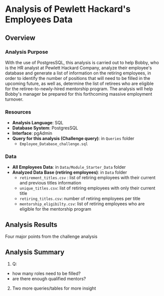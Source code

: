 # Analysis of Pewlett Hackard's Employees Data

## Overview
### Analysis Purpose 
With the use of PostgresSQL, this analysis is carried out to help Bobby, who is the HR analyst at Pewlett Hackard Company, analyze their employee's database and generate a list of information on the retiring employees, in order to identify the number of positions that will need to be filled in the upcoming future, as well as, determine the list of retirees who are eligible for the retiree-to-newly-hired mentorship program. The analysis will help Bobby's manager be prepared for this forthcoming massive employment turnover. 

### Resources 
+ **Analysis Language**: SQL
+ **Database System**: PostgresSQL
+ **Interface**: pgAdmin
+ **Query for this analysis (Challenge query)**: in `Queries` folder 
	+ `Employee_Database_challenge.sql`
### Data
+ **All Employees Data**: in `Data/Module_Starter_Data` folder
+ **Analyzed Data Base (retiring employees)**: in `Data` folder
	+ `retirement_titles.csv` : list of retiring employees with their current and previous titles information
	+ `unique_titles.csv`: list of retiring employees with only their current title
	+ `retiring_titles.csv`: number of retiring employees per title
	+ `mentorship_eligibilty.csv`: list of retiring employees who are eligible for the mentorship program

## Analysis Results
Four major points from the challenge analysis

## Analysis Summary
1) Q:
  - how many roles need to be filled?
  - are there enough qualified mentors?

2) Two more queries/tables for more insight
